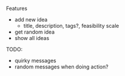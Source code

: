 Features

- add new idea
  - title, description, tags?, feasibility scale
- get random idea
- show all ideas

TODO:

- quirky messages
- random messages when doing action?
